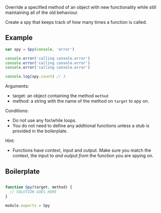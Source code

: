 Override a specified method of an object with new functionality while still maintaining all of the old behaviour.

Create a spy that keeps track of how many times a function is called.

## Example

```js
var spy = Spy(console, 'error')

console.error('calling console.error')
console.error('calling console.error')
console.error('calling console.error')

console.log(spy.count) // 3

```

Arguments:

* target: an object containing the method `method`
* method: a string with the name of the method on `target` to spy on.

Conditions:

* Do not use any for/while loops.
* You do not need to define any additional functions
 unless a stub is provided in the boilerplate.

Hint:

* Functions have context, input and output. Make sure you match the context,
  the input to *and output from* the function you are spying on.

## Boilerplate

```js

function Spy(target, method) {
  // SOLUTION GOES HERE
}

module.exports = Spy

```
